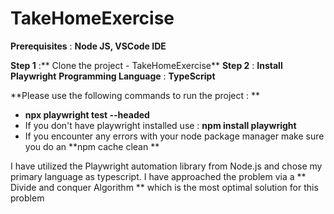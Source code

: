 # TakeHomeExercise
**Prerequisites** : **Node JS, VSCode IDE**



**Step 1** :** Clone the project - TakeHomeExercise**
**Step 2** : **Install Playwright**
**Programming Language** : **TypeScript** 

**Please use the following commands to run the project : **
- **npx playwright test --headed**
- If you don't have playwright installed use : **npm install playwright**
- If you encounter any errors with your node package manager make sure you do an **npm cache clean **

I have utilized the Playwright automation library from Node.js and chose my primary language as typescript. I have approached the problem via a ** Divide and conquer Algorithm ** which is the most optimal solution for this problem

